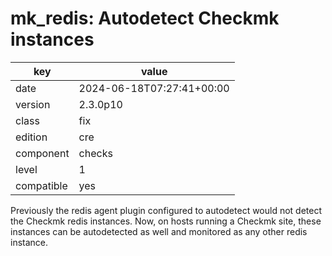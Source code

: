 [//]: # (werk v2)
# mk_redis: Autodetect Checkmk instances

key        | value
---------- | ---
date       | 2024-06-18T07:27:41+00:00
version    | 2.3.0p10
class      | fix
edition    | cre
component  | checks
level      | 1
compatible | yes

Previously the redis agent plugin configured to autodetect would not detect the Checkmk redis instances.
Now, on hosts running a Checkmk site, these instances can be autodetected as well and monitored as any other redis instance.

